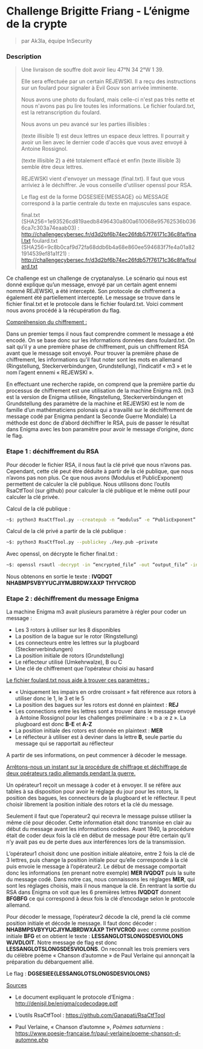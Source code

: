 # Challenge Brigitte Friang - L’énigme de la crypte
> par Ak3la, équipe InSecurity

### Description

>  Une livraison de souffre doit avoir lieu 47°N 34 2°W 1 39.
>
>  Elle sera effectuée par un certain REJEWSKI. Il a reçu des instructions sur un foulard pour signaler à Evil Gouv son arrivée imminente.
>
>  Nous avons une photo du foulard, mais celle-ci n'est pas très nette et nous n'avons pas pu lire toutes les informations. Le fichier foulard.txt, est la retranscription du foulard.
>
>  Nous avons un peu avancé sur les parties illisibles :
>
>  (texte illisible 1) est deux lettres un espace deux lettres. Il pourrait y avoir un lien avec le dernier code d'accès que vous avez envoyé à Antoine Rossignol.
>
>  (texte illisible 2) a été totalement effacé et enfin (texte illisible 3) semble être deux lettres.
>
>  REJEWSKI vient d'envoyer un message (final.txt). Il faut que vous arriviez à le déchiffrer. Je vous conseille d'utiliser openssl pour RSA.
>
>  Le flag est de la forme DGSESIEE{MESSAGE} où MESSAGE correspond à la partie centrale du texte en majuscules sans espace.
>
>  final.txt (SHA256=1e93526cd819aedb8496430a800a610068e95762536b0366ca7c303a74eaab03) : http://challengecybersec.fr/d3d2bf6b74ec26fdb57f76171c36c8fa/final.txt
>  foulard.txt (SHA256=9c8b0caf9d72fa68ddb6b4a68e860ee594683f7fe4a01a821914539ef81a1f21) : http://challengecybersec.fr/d3d2bf6b74ec26fdb57f76171c36c8fa/foulard.txt 

Ce challenge est un challenge de cryptanalyse. Le scénario qui nous est donné explique qu’un message, envoyé par un certain agent ennemi nommé REJEWSKI, a été intercepté. Son protocole de chiffrement a également été partiellement intercepté. Le message se trouve dans le fichier final.txt et le protocole dans le fichier foulard.txt.
Voici comment nous avons procédé à la récupération du flag.

<u>Compréhension du chiffrement :</u>

Dans un premier temps il nous faut comprendre comment le message a été encodé. On se base donc sur les informations données dans foulard.txt.
On sait qu’il y a une première phase de chiffrement, puis un chiffrement RSA avant que le message soit envoyé.
Pour trouver la première phase de chiffrement, les informations qu’il faut noter sont les mots en allemand (Ringstellung, Steckerverbindungen, Grundstellung), l’indicatif « m3 » et le nom l’agent ennemi « REJEWSKI ».

En effectuant une recherche rapide, on comprend que la première partie du processus de chiffrement est une utilisation de la machine Enigma m3.
(m3 est la version de Enigma utilisée, Ringstellung, Steckerverbindungen et Grundstellung des paramètre de la machine et REJEWSKI est le nom de famille d’un mathématiciens polonais qui a travaillé sur le déchiffrement de message codé par Enigma pendant la Seconde Guerre Mondiale)
La méthode est donc de d’abord déchiffrer le RSA, puis de passer le résultat dans Enigma avec les bon paramètre pour avoir le message d’origine, donc le flag.

### Etape 1 : déchiffrement du RSA

Pour décoder le fichier RSA, il nous faut la clé privé que nous n’avons pas. Cependant, cette clé peut être déduite à partir de la clé publique, que nous n’avons pas non plus.
Ce que nous avons (Modulus et PublicExponent) permettent de calculer la clé publique.
Nous utilisons donc l’outils RsaCtfTool (sur github) pour calculer la clé publique et le même outil pour calculer la clé privée.

Calcul de la clé publique :
```sh
~$: python3 RsaCtfTool.py --createpub -n “modulus” -e “PublicExponent”
```
Calcul de la clé privé a partir de la clé publique :
```sh
~$: python3 RsaCtfTool.py --publickey ./key.pub –private
```
Avec openssl, on décrypte le ficher final.txt :
```sh
~$: openssl rsautl -decrypt -in “encrypted_file” -out “output_file” -inkey privkey.pem
```
Nous obtenons en sortie le texte :
**IVQDQT NHABMPSVBYYUCJIYMJBRDWXAXP  THYVCROD**

### Etape 2 : déchiffrement du message Enigma

La machine Enigma m3 avait plusieurs paramètre à régler pour coder un message :
-	Les 3 rotors à utiliser sur les 8 disponibles 
-	La position de la bague sur le rotor (Ringstellung)
-	Les connecteurs entre les lettres sur la plugboard (Steckerverbindungen)
-	La position initiale de rotors (Grundstellung)
-	Le réflecteur utilisé (Umkehrwalze), B ou C
-	Une clé de chiffrement que l’opérateur choisi au hasard

<u>Le fichier foulard.txt nous aide à trouver ces paramètres :</u>

- « Uniquement les impairs en ordre croissant » fait référence aux rotors à utiliser donc le 1, le 3 et le 5 
- La position des bagues sur les rotors est donné en plaintext : **REJ**
- Les connections entre les lettres sont a trouver dans le message envoyé à Antoine Rossignol pour les challenges préliminaire : « b a :e z ». La plugboard est donc **B-E** et **A-Z**
- La position initiale des rotors est donnée en plaintext : **MER**
- Le réflecteur à utiliser est à deviner dans la lettre **B**, seule partie du message qui se rapportait au réflecteur

A partir de ses informations, on peut commencer à décoder le message.

<u>Arrêtons-nous un instant sur la procédure de chiffrage et déchiffrage de deux opérateurs radio allemands pendant la guerre.</u>

Un opérateur1 reçoit un message à coder et à envoyer. 
Il se réfère aux tables à sa disposition pour avoir le réglage du jour pour les rotors, la position des bagues, les connecteurs de la plugboard et le réflecteur. Il peut choisir librement la position initiale des rotors et la clé du message. 

Seulement il faut que l’operateur2 qui recevra le message puisse utiliser la même clé pour décoder. Cette information était donc transmise en clair au début du message avant les informations codées. Avant 1940, la procédure était de coder deux fois la clé en début de message pour être certain qu’il n’y avait pas eu de perte dues aux interférences lors de la transmission. 

L’opérateur1 choisit donc une position initiale aléatoire, entre 2 fois la clé de 3 lettres, puis change la position initiale pour qu’elle corresponde à la clé puis envoie le message à l’opérateur2.
Le début de message comportait donc les informations (en prenant notre exemple) **MER IVQDQT** puis la suite du message codé.
Dans notre cas, nous connaissons les réglages **MER**, qui sont les réglages choisis, mais il nous manque la clé. En rentrant la sortie du RSA dans Enigma on voit que les 6 premières lettres **IVQDQT** donnent **BFGBFG** ce qui correspond à deux fois la clé d’encodage selon le protocole allemand.

Pour décoder le message, l’opérateur2 décode la clé, prend la clé comme position initiale et décode le message. 
Il faut donc décoder : **NHABMPSVBYYUCJIYMJBRDWXAXP  THYVCROD** avec comme position initiale **BFG** et on obtient le texte : **LESSANGLOTSLONGSDESVIOLONS WJVDLOIT**.
Notre message de flag est donc **LESSANGLOTSLONGSDESVIOLONS**. On reconnaît les trois premiers vers du célèbre poème « Chanson d’automne » de Paul Verlaine qui annonçait la préparation du débarquement allié. 

Le flag : **DGSESIEE{LESSANGLOTSLONGSDESVIOLONS}**

<u>Sources</u>

- Le document expliquant le protocole d’Enigma  : <http://denisjl.be/enigma/codecodage.pdf>

- L’outils RsaCtfTool : <https://github.com/Ganapati/RsaCtfTool>

- Paul Verlaine, « Chanson d’automne », _Poèmes saturniens_ : <https://www.poesie-francaise.fr/paul-verlaine/poeme-chanson-d-automne.php>